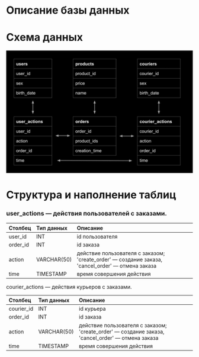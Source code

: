 # Описание базы данных



# Схема данных
![Схема данных](https://github.com/Dariya1105/portfolio/blob/main/2023_01_24_214337_negate.jpeg)

# Структура и наполнение таблиц

### user_actions — действия пользователей с заказами. 


| Столбец         | Тип данных      | Описание  |
|:----------------|:----------------|:----------|
| user_id         | INT             | id пользователя    |
| order_id        | INT             | id заказа    |
| action          | VARCHAR(50)     | действие пользователя с заказом; 'create_order' — создание заказа, 'cancel_order' — отмена заказа |
| time            | TIMESTAMP       | время совершения действия     |


courier_actions — действия курьеров с заказами.

| Столбец         | Тип данных      | Описание  |
|:----------------|:----------------|:----------|
| courier_id      | INT             | id курьера    |
| order_id        | INT             | id заказа    |
| action          | VARCHAR(50)     | действие пользователя с заказом; 'create_order' — создание заказа, 'cancel_order' — отмена заказа |
| time            | TIMESTAMP       | время совершения действия     |
